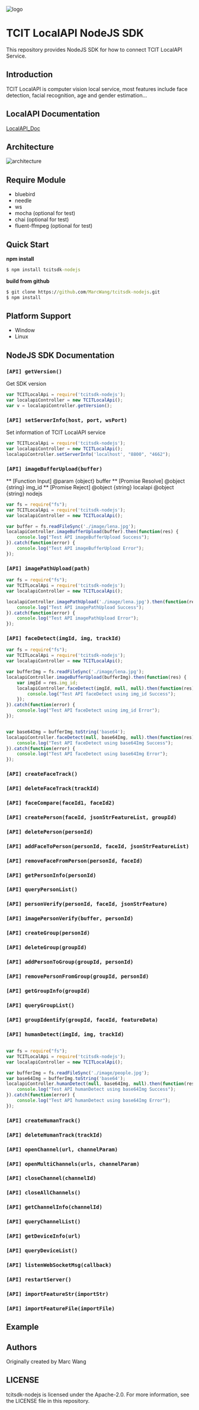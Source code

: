 
![logo](https://github.com/MarcWang/tcitsdk-nodejs/blob/master/tcit_logo.png)

# TCIT LocalAPI NodeJS SDK
This repository provides NodeJS SDK for how to connect TCIT LocalAPI Service.

## Introduction

TCIT LocalAPI is computer vision local service, most features include face detection, facial recognition, age and gender estimation...

## LocalAPI Documentation

[LocalAPI_Doc](https://tcit.gitbooks.io/localapi/content/api_doc.html)

## Architecture

![architecture](https://github.com/MarcWang/tcitsdk-nodejs/blob/master/architecture.png)

## Require Module
- bluebird
- needle
- ws
- mocha (optional for test)
- chai (optional for test)
- fluent-ffmpeg (optional for test)

## Quick Start

**npm install**
```bat
$ npm install tcitsdk-nodejs
```

**build from github**
```bat
$ git clone https://github.com/MarcWang/tcitsdk-nodejs.git
$ npm install
```

## Platform Support
- Window 
- Linux 

## NodeJS SDK Documentation

### `[API] getVersion()`

Get SDK version

```javascript
var TCITLocalApi = require('tcitsdk-nodejs');
var localapiController = new TCITLocalApi();
var v = localapiController.getVersion();
```

### `[API] setServerInfo(host, port, wsPort)`

Set information of TCIT LocalAPI service

```javascript
var TCITLocalApi = require('tcitsdk-nodejs');
var localapiController = new TCITLocalApi();
localapiController.setServerInfo('localhost', "8800", "4662");
```

### `[API] imageBufferUpload(buffer)`

 ** [Function Input]
 @param {object} buffer
 ** [Promise Resolve]
 @object {string} img_id
 ** [Promise Reject]
 @object {string} localapi
 @object {string} nodejs

```javascript
var fs = require("fs");
var TCITLocalApi = require('tcitsdk-nodejs');
var localapiController = new TCITLocalApi();

var buffer = fs.readFileSync('./image/lena.jpg');
localapiController.imageBufferUpload(buffer).then(function(res) {
    console.log("Test API imageBufferUpload Success");
}).catch(function(error) {
    console.log("Test API imageBufferUpload Error");
});
```

### `[API] imagePathUpload(path)`

```javascript
var fs = require("fs");
var TCITLocalApi = require('tcitsdk-nodejs');
var localapiController = new TCITLocalApi();

localapiController.imagePathUpload('./image/lena.jpg').then(function(res) {
    console.log("Test API imagePathUpload Success");
}).catch(function(error) {
    console.log("Test API imagePathUpload Error");
});
```

### `[API] faceDetect(imgId, img, trackId)`

```javascript
var fs = require("fs");
var TCITLocalApi = require('tcitsdk-nodejs');
var localapiController = new TCITLocalApi();

var bufferImg = fs.readFileSync('./image/lena.jpg');
localapiController.imageBufferUpload(bufferImg).then(function(res) {
    var imgId = res.img_id;
    localapiController.faceDetect(imgId, null, null).then(function(res) {
        console.log("Test API faceDetect using img_id Success");
    });
}).catch(function(error) {
    console.log("Test API faceDetect using img_id Error");
});


var base64Img = bufferImg.toString('base64');
localapiController.faceDetect(null, base64Img, null).then(function(res) {
    console.log("Test API faceDetect using base64Img Success");
}).catch(function(error) {
    console.log("Test API faceDetect using base64Img Error");
});
```

### `[API] createFaceTrack()`
### `[API] deleteFaceTrack(trackId)`
### `[API] faceCompare(faceId1, faceId2)`
### `[API] createPerson(faceId, jsonStrFeatureList, groupId)`
### `[API] deletePerson(personId)`
### `[API] addFaceToPerson(personId, faceId, jsonStrFeatureList)`
### `[API] removeFaceFromPerson(personId, faceId)`
### `[API] getPersonInfo(personId)`
### `[API] queryPersonList()`
### `[API] personVerify(personId, faceId, jsonStrFeature)`
### `[API] imagePersonVerify(buffer, personId)`
### `[API] createGroup(personId)`
### `[API] deleteGroup(groupId)`
### `[API] addPersonToGroup(groupId, personId)`
### `[API] removePersonFromGroup(groupId, personId)`
### `[API] getGroupInfo(groupId)`
### `[API] queryGroupList()`
### `[API] groupIdentify(groupId, faceId, featureData)`
### `[API] humanDetect(imgId, img, trackId)`

```javascript

var fs = require("fs");
var TCITLocalApi = require('tcitsdk-nodejs');
var localapiController = new TCITLocalApi();

var bufferImg = fs.readFileSync('./image/people.jpg');
var base64Img = bufferImg.toString('base64');
localapiController.humanDetect(null, base64Img, null).then(function(res) {
    console.log("Test API humanDetect using base64Img Success");
}).catch(function(error) {
    console.log("Test API humanDetect using base64Img Error");
});

```

### `[API] createHumanTrack()`
### `[API] deleteHumanTrack(trackId)`
### `[API] openChannel(url, channelParam)`
### `[API] openMultiChannels(urls, channelParam)`
### `[API] closeChannel(channelId)`
### `[API] closeAllChannels()`
### `[API] getChannelInfo(channelId)`
### `[API] queryChannelList()`
### `[API] getDeviceInfo(url)`
### `[API] queryDeviceList()`
### `[API] listenWebSocketMsg(callback)`
### `[API] restartServer()`
### `[API] importFeatureStr(importStr)`
### `[API] importFeatureFile(importFile)`

## Example

## Authors
Originally created by Marc Wang

## LICENSE

tcitsdk-nodejs is licensed under the Apache-2.0. For more information, see the LICENSE file in this repository.